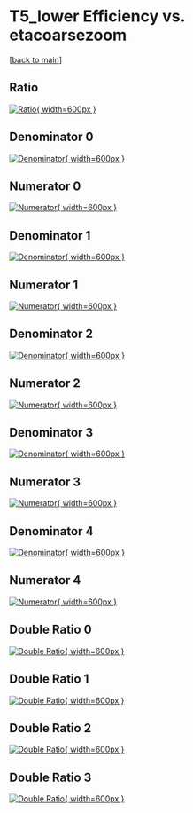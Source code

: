 # T5_lower Efficiency vs. etacoarsezoom

[[back to main](./)]



## Ratio

[![Ratio](../mtv/var/T5_lower_base_211_1_eff_etacoarsezoom.png){ width=600px }](../mtv/var/T5_lower_base_211_1_eff_etacoarsezoom.pdf)

## Denominator 0

[![Denominator](../mtv/den/T5_lower_base_211_1_eff_etacoarsezoom_den0.png){ width=600px }](../mtv/den/T5_lower_base_211_1_eff_etacoarsezoom_den0.pdf)

## Numerator 0

[![Numerator](../mtv/num/T5_lower_base_211_1_eff_etacoarsezoom_num0.png){ width=600px }](../mtv/num/T5_lower_base_211_1_eff_etacoarsezoom_num0.pdf)

## Denominator 1

[![Denominator](../mtv/den/T5_lower_base_211_1_eff_etacoarsezoom_den1.png){ width=600px }](../mtv/den/T5_lower_base_211_1_eff_etacoarsezoom_den1.pdf)

## Numerator 1

[![Numerator](../mtv/num/T5_lower_base_211_1_eff_etacoarsezoom_num1.png){ width=600px }](../mtv/num/T5_lower_base_211_1_eff_etacoarsezoom_num1.pdf)

## Denominator 2

[![Denominator](../mtv/den/T5_lower_base_211_1_eff_etacoarsezoom_den2.png){ width=600px }](../mtv/den/T5_lower_base_211_1_eff_etacoarsezoom_den2.pdf)

## Numerator 2

[![Numerator](../mtv/num/T5_lower_base_211_1_eff_etacoarsezoom_num2.png){ width=600px }](../mtv/num/T5_lower_base_211_1_eff_etacoarsezoom_num2.pdf)

## Denominator 3

[![Denominator](../mtv/den/T5_lower_base_211_1_eff_etacoarsezoom_den3.png){ width=600px }](../mtv/den/T5_lower_base_211_1_eff_etacoarsezoom_den3.pdf)

## Numerator 3

[![Numerator](../mtv/num/T5_lower_base_211_1_eff_etacoarsezoom_num3.png){ width=600px }](../mtv/num/T5_lower_base_211_1_eff_etacoarsezoom_num3.pdf)

## Denominator 4

[![Denominator](../mtv/den/T5_lower_base_211_1_eff_etacoarsezoom_den4.png){ width=600px }](../mtv/den/T5_lower_base_211_1_eff_etacoarsezoom_den4.pdf)

## Numerator 4

[![Numerator](../mtv/num/T5_lower_base_211_1_eff_etacoarsezoom_num4.png){ width=600px }](../mtv/num/T5_lower_base_211_1_eff_etacoarsezoom_num4.pdf)

## Double Ratio 0

[![Double Ratio](../mtv/ratio/T5_lower_base_211_1_eff_etacoarsezoom_ratio0.png){ width=600px }](../mtv/ratio/T5_lower_base_211_1_eff_etacoarsezoom_ratio0.pdf)

## Double Ratio 1

[![Double Ratio](../mtv/ratio/T5_lower_base_211_1_eff_etacoarsezoom_ratio1.png){ width=600px }](../mtv/ratio/T5_lower_base_211_1_eff_etacoarsezoom_ratio1.pdf)

## Double Ratio 2

[![Double Ratio](../mtv/ratio/T5_lower_base_211_1_eff_etacoarsezoom_ratio2.png){ width=600px }](../mtv/ratio/T5_lower_base_211_1_eff_etacoarsezoom_ratio2.pdf)

## Double Ratio 3

[![Double Ratio](../mtv/ratio/T5_lower_base_211_1_eff_etacoarsezoom_ratio3.png){ width=600px }](../mtv/ratio/T5_lower_base_211_1_eff_etacoarsezoom_ratio3.pdf)

